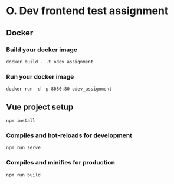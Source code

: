 # O. Dev frontend test assignment

## Docker

### Build your docker image
```
docker build . -t odev_assignment
```

### Run your docker image
```
docker run -d -p 8080:80 odev_assignment
```

## Vue project setup
```
npm install
```

### Compiles and hot-reloads for development
```
npm run serve
```

### Compiles and minifies for production
```
npm run build
```
